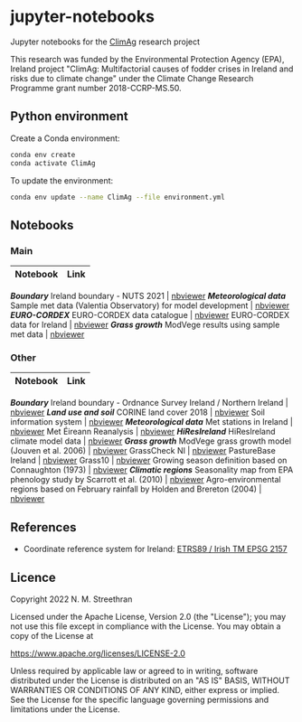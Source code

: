 # jupyter-notebooks

Jupyter notebooks for the [ClimAg](https://www.ucc.ie/en/eel/projects/climag/) research project

This research was funded by the Environmental Protection Agency (EPA), Ireland
project "ClimAg: Multifactorial causes of fodder crises in Ireland and risks
due to climate change" under the Climate Change Research Programme grant
number 2018-CCRP-MS.50.

## Python environment

Create a Conda environment:

```sh
conda env create
conda activate ClimAg
```

To update the environment:

```sh
conda env update --name ClimAg --file environment.yml
```

## Notebooks

### Main

Notebook | Link
--- | ---
***Boundary***
Ireland boundary - NUTS 2021 | [nbviewer](https://nbviewer.org/gist/nmstreethran/6afcd31bfe1c328d05056d031d1ba8f5/ireland-boundary-nuts.ipynb)
***Meteorological data***
Sample met data (Valentia Observatory) for model development | [nbviewer](https://nbviewer.org/gist/nmstreethran/6afcd31bfe1c328d05056d031d1ba8f5/sample-met-data.ipynb)
***EURO-CORDEX***
EURO-CORDEX data catalogue | [nbviewer](https://nbviewer.org/gist/nmstreethran/6afcd31bfe1c328d05056d031d1ba8f5/eurocordex-intake.ipynb)
EURO-CORDEX data for Ireland | [nbviewer](https://nbviewer.org/gist/nmstreethran/6afcd31bfe1c328d05056d031d1ba8f5/eurocordex-ie.ipynb)
***Grass growth***
ModVege results using sample met data | [nbviewer](https://nbviewer.org/gist/nmstreethran/6afcd31bfe1c328d05056d031d1ba8f5/modvege-valentia.ipynb)

### Other

Notebook | Link
--- | ---
***Boundary***
Ireland boundary - Ordnance Survey Ireland / Northern Ireland | [nbviewer](https://nbviewer.org/gist/nmstreethran/6afcd31bfe1c328d05056d031d1ba8f5/ireland-boundary.ipynb)
***Land use and soil***
CORINE land cover 2018 | [nbviewer](https://nbviewer.org/gist/nmstreethran/6afcd31bfe1c328d05056d031d1ba8f5/clc-2018.ipynb)
Soil information system | [nbviewer](https://nbviewer.org/gist/nmstreethran/6afcd31bfe1c328d05056d031d1ba8f5/irish-soil-information-system.ipynb)
***Meteorological data***
Met stations in Ireland | [nbviewer](https://nbviewer.org/gist/nmstreethran/6afcd31bfe1c328d05056d031d1ba8f5/met-stations.ipynb)
Met Éireann Reanalysis | [nbviewer](https://nbviewer.org/gist/nmstreethran/6afcd31bfe1c328d05056d031d1ba8f5/mera-data.ipynb)
***HiResIreland***
HiResIreland climate model data | [nbviewer](https://nbviewer.org/gist/nmstreethran/6afcd31bfe1c328d05056d031d1ba8f5/hiresireland.ipynb)
***Grass growth***
ModVege grass growth model (Jouven et al. 2006) | [nbviewer](https://nbviewer.org/gist/nmstreethran/6afcd31bfe1c328d05056d031d1ba8f5/modvege.ipynb)
GrassCheck NI | [nbviewer](https://nbviewer.org/gist/nmstreethran/6afcd31bfe1c328d05056d031d1ba8f5/grasscheck.ipynb)
PastureBase Ireland | [nbviewer](https://nbviewer.org/gist/nmstreethran/6afcd31bfe1c328d05056d031d1ba8f5/pasturebase.ipynb)
Grass10 | [nbviewer](https://nbviewer.org/gist/nmstreethran/6afcd31bfe1c328d05056d031d1ba8f5/grass10.ipynb)
Growing season definition based on Connaughton (1973) | [nbviewer](https://nbviewer.org/gist/nmstreethran/6afcd31bfe1c328d05056d031d1ba8f5/sample-met-data.ipynb)
***Climatic regions***
Seasonality map from EPA phenology study by Scarrott et al. (2010) | [nbviewer](https://nbviewer.org/gist/nmstreethran/6afcd31bfe1c328d05056d031d1ba8f5/seasonality-map-epa.ipynb)
Agro-environmental regions based on February rainfall by Holden and Brereton (2004) | [nbviewer](https://nbviewer.org/gist/nmstreethran/6afcd31bfe1c328d05056d031d1ba8f5/agro-environmental-regions.ipynb)

## References

- Coordinate reference system for Ireland: [ETRS89 / Irish TM EPSG 2157](https://www.gov.uk/government/publications/uk-geospatial-data-standards-register/national-geospatial-data-standards-register#standards-for-coordinate-reference-systems)

## Licence

Copyright 2022 N. M. Streethran

Licensed under the Apache License, Version 2.0 (the "License");
you may not use this file except in compliance with the License.
You may obtain a copy of the License at

  <https://www.apache.org/licenses/LICENSE-2.0>

Unless required by applicable law or agreed to in writing, software
distributed under the License is distributed on an "AS IS" BASIS,
WITHOUT WARRANTIES OR CONDITIONS OF ANY KIND, either express or implied.
See the License for the specific language governing permissions and
limitations under the License.
